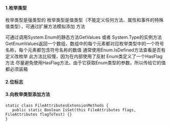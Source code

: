 #### 1.枚举类型
枚举类型是强类型的
枚举类型是值类型（不能定义任何方法、属性和事件的特殊值类型），可通过扩展方法模拟添加
方法

可通过调用System.Enum的静态方法GetValues 或者 System.Type的实例方法GetEnumValues返回一个数组，数组中的每个元素都对应枚举类型中的一个符号名称，每个元素都包含符号名称的数值
通常使用Enum.IsDefined方法查看是否有定义改枚举
此方法比较慢，因为在内部使用了反射
Enum类定义了一个HasFlag方法
尽量避免使用HasFlag方法，由于它获取Enum类型的参数，所以传给它的值都必须装箱
#### 2.位标志

#### 3.向枚举类型添加方法
```
static class FileAttributesExtensionMethods {
   public static Boolean IsSet(this FileAttributes flags, FileAttributes flagToTest) {}
}
```

